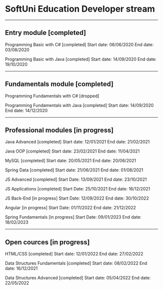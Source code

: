 
SoftUni Education		      Developer stream
============================================

-----------------------------------------------------------------------------
Entry module				 [completed]
-----------------------------------------------------------------------------
Programming Basic with C#		 [completed]
Start date:				  06/06/2020
End date: 				  03/08/2020

Programming Basic with Java		 [completed]
Start date:				  14/09/2020
End date: 				  19/10/2020


-----------------------------------------------------------------------------
Fundamentals module 			 [completed]
-----------------------------------------------------------------------------
Programming Fundamentals with C#	     [dropped]

Programming Fundamentals with Java	  [completed]
Start date:				   14/09/2020
End date: 				   14/12/2020


-----------------------------------------------------------------------------
Professional modules 			[in progress]
-----------------------------------------------------------------------------
Java Advanced				 [completed]
Start date:				  12/01/2021
End date:				  21/02/2021

Java OOP				 [completed]
Start date:				  23/02/2021
End date:				  11/04/2021

MySQL					 [completed]
Start date:				  20/05/2021
End date:				  20/06/2021

Spring Data			    	 [completed]
Start date:				  21/06/2021
End date:				  01/08/2021

JS Advanced				 [completed]
Start Date:			 	  13/09/2021
End date:				  23/10/2021

JS Applications				 [completed]
Start Date:			 	  25/10/2021
End date:				  16/12/2021

JS Back-End				[in progress]
Start Date:			 	  12/09/2022
End date:				  30/10/2022

Angular     			    	[in progress]
Start Date:			 	  01/11/2022
End date:				  21/12/2022

Spring Fundamentals		    	[in progress]
Start Date:			 	  09/01/2023
End date:				  18/02/2023

-----------------------------------------------------------------------------
Open cources		  		[in progress]
-----------------------------------------------------------------------------

HTML/CSS			 	 [completed]
Start date:				  12/01/2022
End date:				  27/02/2022

Data Structures Fundamentals		 [completed]
Start date:				  08/02/2022
End date:				  16/12/2021

Data Structures Advanced		 [completed]
Start date:				  05/04/2022
End date:				  22/05/2022